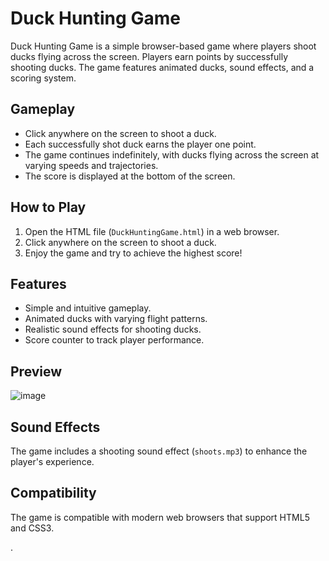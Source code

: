 # Duck Hunting Game

Duck Hunting Game is a simple browser-based game where players shoot ducks flying across the screen. Players earn points by successfully shooting ducks. The game features animated ducks, sound effects, and a scoring system.

## Gameplay

- Click anywhere on the screen to shoot a duck.
- Each successfully shot duck earns the player one point.
- The game continues indefinitely, with ducks flying across the screen at varying speeds and trajectories.
- The score is displayed at the bottom of the screen.

## How to Play

1. Open the HTML file (`DuckHuntingGame.html`) in a web browser.
2. Click anywhere on the screen to shoot a duck.
3. Enjoy the game and try to achieve the highest score!

## Features

- Simple and intuitive gameplay.
- Animated ducks with varying flight patterns.
- Realistic sound effects for shooting ducks.
- Score counter to track player performance.

## Preview

![image](https://github.com/shreyasaini003/DuckHuntingGame/assets/103727732/88beac4a-f5bd-40b0-99de-e0d72ac9cdad)

## Sound Effects

The game includes a shooting sound effect (`shoots.mp3`) to enhance the player's experience.

## Compatibility

The game is compatible with modern web browsers that support HTML5 and CSS3.



.
